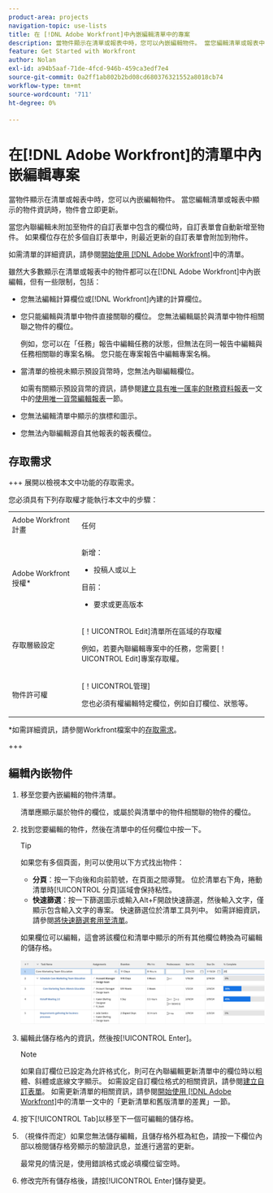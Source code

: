 ```yaml
---
product-area: projects
navigation-topic: use-lists
title: 在 [!DNL Adobe Workfront]中內嵌編輯清單中的專案
description: 當物件顯示在清單或報表中時，您可以內嵌編輯物件。 當您編輯清單或報表中顯示的物件資訊時，物件會立即更新。
feature: Get Started with Workfront
author: Nolan
exl-id: a94b5aaf-71de-4fcd-946b-459ca3edf7e4
source-git-commit: 0a2ff1ab802b2bd08cd680376321552a8018cb74
workflow-type: tm+mt
source-wordcount: '711'
ht-degree: 0%

---
```


# 在[!DNL Adobe Workfront]的清單中內嵌編輯專案

<!--Audited: 11/2024-->

當物件顯示在清單或報表中時，您可以內嵌編輯物件。 當您編輯清單或報表中顯示的物件資訊時，物件會立即更新。

當您內聯編輯未附加至物件的自訂表單中包含的欄位時，自訂表單會自動新增至物件。 如果欄位存在於多個自訂表單中，則最近更新的自訂表單會附加到物件。

如需清單的詳細資訊，請參閱[開始使用 [!DNL Adobe Workfront]](../../../workfront-basics/navigate-workfront/use-lists/view-items-in-a-list.md)中的清單。

雖然大多數顯示在清單或報表中的物件都可以在[!DNL Adobe Workfront]中內嵌編輯，但有一些限制，包括：

* 您無法編輯計算欄位或[!DNL Workfront]內建的計算欄位。
* 您只能編輯與清單中物件直接關聯的欄位。 您無法編輯屬於與清單中物件相關聯之物件的欄位。

  例如，您可以在「任務」報告中編輯任務的狀態，但無法在同一報告中編輯與任務相關聯的專案名稱。 您只能在專案報告中編輯專案名稱。
* 當清單的檢視未顯示預設貨幣時，您無法內聯編輯欄位。

  如需有關顯示預設貨幣的資訊，請參閱[建立具有唯一匯率的財務資料報表](../../../reports-and-dashboards/reports/creating-and-managing-reports/create-financial-data-reports-unique-exchange-rates.md)一文中的[使用唯一貨幣編輯報表](../../../reports-and-dashboards/reports/creating-and-managing-reports/create-financial-data-reports-unique-exchange-rates.md#editing-reports-with-unique-currencies)一節。
* 您無法編輯清單中顯示的旗標和圖示。
* 您無法內聯編輯源自其他報表的報表欄位。

## 存取需求

+++ 展開以檢視本文中功能的存取需求。

您必須具有下列存取權才能執行本文中的步驟：

<table style="table-layout:auto"> 
 <col> 
 <col> 
 <tbody> 
  <tr> 
   <td role="rowheader">Adobe Workfront計畫</td> 
   <td> <p>任何</p> </td> 
  </tr> 
  <tr> 
   <td role="rowheader">Adobe Workfront授權*</td> 
   <td> 
    <p>新增：</p>
   <ul><li><p>投稿人或以上 </p></li>
   </ul>

<p>目前：</p>
   <ul><li><p>要求或更高版本</p></li>
    </ul></td> 
  </tr> 
  <tr> 
   <td role="rowheader">存取層級設定</td> 
   <td> <p>[！UICONTROL Edit]清單所在區域的存取權</p> <p>例如，若要內聯編輯專案中的任務，您需要[！UICONTROL Edit]專案存取權。</p></td> 
  </tr> 
  <tr> 
   <td role="rowheader">物件許可權</td> 
   <td> <p>[！UICONTROL管理]</p> <p>您也必須有權編輯特定欄位，例如自訂欄位、狀態等。</p>  </td> 
  </tr> 
 </tbody> 
</table>

*如需詳細資訊，請參閱Workfront檔案中的[存取需求](/help/quicksilver/administration-and-setup/add-users/access-levels-and-object-permissions/access-level-requirements-in-documentation.md)。

+++

## 編輯內嵌物件

1. 移至您要內嵌編輯的物件清單。

   清單應顯示屬於物件的欄位，或屬於與清單中的物件相關聯的物件的欄位。

1. 找到您要編輯的物件，然後在清單中的任何欄位中按一下。

   >[!TIP]
   >
   >如果您有多個頁面，則可以使用以下方式找出物件：
   >
   >   * **分頁**：按一下向後和向前箭號，在頁面之間導覽。
   >     位於清單右下角，捲動清單時[!UICONTROL 分頁]區域會保持粘性。
   >   * **快速篩選**：按一下篩選圖示或輸入Alt+F開啟快速篩選，然後輸入文字，僅顯示包含輸入文字的專案。
   >     快速篩選位於清單工具列中。 如需詳細資訊，請參閱[將快速篩選套用至清單](../../../workfront-basics/navigate-workfront/use-lists/apply-quick-filter-list.md)。

   如果欄位可以編輯，這會將該欄位和清單中顯示的所有其他欄位轉換為可編輯的儲存格。

   ![可編輯的儲存格](assets/nwe-editable-cells-350x131.png)

1. 編輯此儲存格內的資訊，然後按[!UICONTROL Enter]。

   >[!NOTE]
   >
   >如果自訂欄位已設定為允許格式化，則可在內聯編輯更新清單中的欄位時以粗體、斜體或底線文字顯示。
   >如需設定自訂欄位格式的相關資訊，請參閱[建立自訂表單](/help/quicksilver/administration-and-setup/customize-workfront/create-manage-custom-forms/form-designer/design-a-form/design-a-form.md)。
   >如需更新清單的相關資訊，請參閱[開始使用 [!DNL Adobe Workfront]](../../../workfront-basics/navigate-workfront/use-lists/view-items-in-a-list.md)中的清單一文中的「更新清單和舊版清單的差異」一節。

1. 按下[!UICONTROL Tab]以移至下一個可編輯的儲存格。
1. （視條件而定）如果您無法儲存編輯，且儲存格外框為紅色，請按一下欄位內部以檢閱儲存格旁顯示的驗證訊息，並進行適當的更新。

   最常見的情況是，使用錯誤格式或必填欄位留空時。

1. 修改完所有儲存格後，請按[!UICONTROL Enter]儲存變更。
